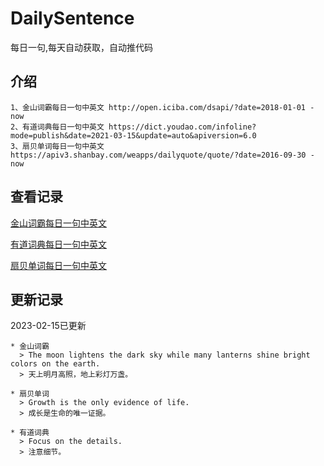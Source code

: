 # DailySentence

每日一句,每天自动获取，自动推代码

## 介绍

```
1、金山词霸每日一句中英文 http://open.iciba.com/dsapi/?date=2018-01-01 - now
2、有道词典每日一句中英文 https://dict.youdao.com/infoline?mode=publish&date=2021-03-15&update=auto&apiversion=6.0
3、扇贝单词每日一句中英文 https://apiv3.shanbay.com/weapps/dailyquote/quote/?date=2016-09-30 - now
```

## 查看记录

[金山词霸每日一句中英文](./data/iciba/)

[有道词典每日一句中英文](./data/youdao/)

[扇贝单词每日一句中英文](./data/shanbay/)

## 更新记录
2023-02-15已更新 
```
* 金山词霸
  > The moon lightens the dark sky while many lanterns shine bright colors on the earth.
  > 天上明月高照，地上彩灯万盏。

* 扇贝单词
  > Growth is the only evidence of life.
  > 成长是生命的唯一证据。

* 有道词典
  > Focus on the details.
  > 注意细节。

```
